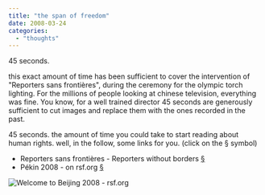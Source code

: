 ```yaml
---
title: "the span of freedom"
date: 2008-03-24
categories: 
  - "thoughts"
---
```


45 seconds.

this exact amount of time has been sufficient to cover the intervention of "Reporters sans frontières", during the ceremony for the olympic torch lighting. For the millions of people looking at chinese television, everything was fine. You know, for a well trained director 45 seconds are generously sufficient to cut images and replace them with the ones recorded in the past.

45 seconds. the amount of time you could take to start reading about human rights. well, in the follow, some links for you. (click on the § symbol)

- Reporters sans frontières - Reporters without borders [§](http://www.rsf.org/rubrique.php3?id_rubrique=20)
- Pékin 2008 - on rsf.org [§](http://www.rsf.org/article.php3?id_article=25234)

![Welcome to Beijing 2008 - rsf.org](images/JO_Pekin_fr.jpg)
